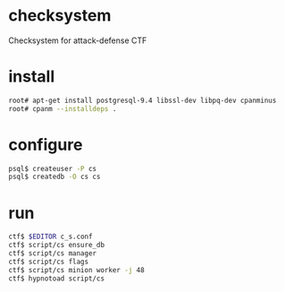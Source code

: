 # checksystem
Checksystem for attack-defense CTF

# install
```bash
root# apt-get install postgresql-9.4 libssl-dev libpq-dev cpanminus
root# cpanm --installdeps .
```

# configure
```bash
psql$ createuser -P cs
psql$ createdb -O cs cs
```

# run
```bash
ctf$ $EDITOR c_s.conf
ctf$ script/cs ensure_db
ctf$ script/cs manager
ctf$ script/cs flags
ctf$ script/cs minion worker -j 48
ctf$ hypnotoad script/cs
```
